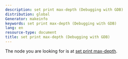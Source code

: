 ```yaml
---
description: set print max-depth (Debugging with GDB)
distribution: global
Generator: makeinfo
keywords: set print max-depth (Debugging with GDB)
lang: en
resource-type: document
title: set print max-depth (Debugging with GDB)
---
```

The node you are looking for is at [set print max-depth](Print-Settings.html#set-print-max_002ddepth).
